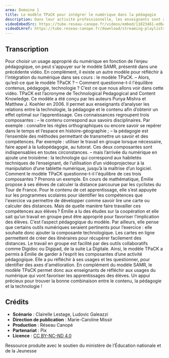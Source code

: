 ```yaml
---
area: Domaine 1
title: Le modèle TPaCK pour intégrer le numérique dans la pédagogie
description: Dans leur activité professionnelle, les enseignants sont amenés à mobiliser des compétences pédagogiques, disciplinaires et techniques. Tel est le cadre proposé par le modèle théorique TPaCK afin de les aider à enrichir l'analyse réflexive de leurs pratiques.
videoEmbedSrc: https://tube.reseau-canope.fr/videos/embed/11823461-ed6a-4607-8b7a-e39ba906c481
videoDLHref: https://tube.reseau-canope.fr/download/streaming-playlists/hls/videos/11823461-ed6a-4607-8b7a-e39ba906c481-1080-fragmented.mp4
---
```


## Transcription

Pour choisir un usage approprié du numérique en fonction de l’enjeu pédagogique, on peut s'appuyer sur le modèle SAMR, présenté dans une précédente vidéo.
En complément, il existe un autre modèle pour réfléchir à l'intégration du numérique dans ses cours : le modèle TPaCK.
– Alors, qu’est-ce que le modèle TPaCK ?
– Comment questionne-t-il l'équilibre contenus, pédagogie, technologie ?
C’est ce que nous allons voir dans cette vidéo.
TPaCK est l’acronyme de Technological Pedagogical and Content Knowledge. Ce modèle a été conçu par les auteurs Punya Mishra et Matthew J. Koehler en 2006. Il permet aux enseignants d’analyser les relations entre la technologie, la pédagogie et le contenu afin d’obtenir un effet optimal sur l’apprentissage.
Ces connaissances regroupent trois composantes :
– le contenu correspond aux savoirs disciplinaires. Par exemple : connaître les règles orthographiques ou encore savoir se repérer dans le temps et l’espace en histoire-géographie ;
– la pédagogie est l’ensemble des méthodes permettant de transmettre un savoir et des compétences. Par exemple : utiliser le travail en groupe lorsque nécessaire, faire appel à la ludopédagogie, au tutorat. Ces deux composantes sont indispensables en toutes circonstances.
– mais l’arrivée du numérique en ajoute une troisième : la technologie qui correspond aux habiletés techniques de l’enseignant, de l’utilisation d’un vidéoprojecteur à la manipulation d’une tablette numérique, jusqu’à la maîtrise d’un logiciel.
Comment le modèle TPaCK questionne-t-il l'équilibre de ces trois composantes ? Prenons un exemple.
En cours de mathématique, Émilie propose à ses élèves de calculer la distance parcourue par les cyclistes du Tour de France. Pour le contenu de cet apprentissage, elle s’est appuyée sur les programmes scolaires pour identifier les compétences que l'exercice va permettre de développer comme savoir lire une carte ou calculer des distances. Mais de quelle manière faire travailler ces compétences aux élèves ?
Émilie a lu des études sur la coopération et elle sait qu’un travail en groupe peut être approprié pour favoriser l’implication des élèves. C’est l’aspect pédagogique du modèle.
Par ailleurs, elle pense que certains outils numériques seraient pertinents pour l’exercice : elle souhaite donc ajouter la composante technologique. Les cartes en ligne permettent de créer des itinéraires pour récupérer facilement des distances. Le travail en groupe est facilité par des outils collaboratifs comme Digidoc ou Digipad, de la suite La Digitale.
Ainsi, le modèle TPaCK a permis à Émilie de garder à l’esprit les composantes d’une activité pédagogique. Elle a pu réfléchir à ses usages et les questionner, pour identifier des axes d'amélioration.
En complément du modèle SAMR, le modèle TPaCK permet donc aux enseignants de réfléchir aux usages du numérique qui vont favoriser les apprentissages des élèves. Un appui précieux pour trouver la bonne combinaison entre le contenu, la pédagogie et la technologie !

## Crédits

- **Scénario** : Clairelle Lestage, Ludovic Galeazzi
- **Direction de publication** : Marie-Caroline Missir
- **Production** : Réseau Canopé
- **Partenariat** : Pix
- **Licence** : [CC BY-NC-ND 4.0](https://creativecommons.org/licenses/by-nc-nd/4.0/deed.fr)

Ressource produite avec le soutien du ministère de l’Éducation nationale et de la Jeunesse
